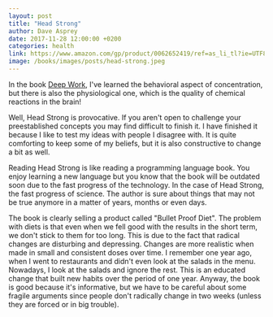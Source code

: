 ```yaml
---
layout: post
title: "Head Strong"
author: Dave Asprey
date: 2017-11-28 12:00:00 +0200
categories: health
link: https://www.amazon.com/gp/product/0062652419/ref=as_li_tl?ie=UTF8&camp=1789&creative=9325&creativeASIN=0062652419&linkCode=as2&tag=c03ce-20&linkId=f8b3e1d9484b14bfd6865a41e0b18778
image: /books/images/posts/head-strong.jpeg
---
```


In the book [Deep Work][deep-work], I've learned the behavioral aspect of     concentration, but there is also the physiological one, which is the quality of chemical reactions in the brain!

Well, Head Strong is provocative. If you aren't open to challenge your preestablished concepts you may find difficult to finish it. I have finished it because I like to test my ideas with people I disagree with. It is quite comforting to keep some of my beliefs, but it is also constructive to change a bit as well.

Reading Head Strong is like reading a programming language book. You enjoy learning a new language but you know that the book will be outdated soon due to the fast progress of the technology. In the case of Head Strong, the fast progress of science. The author is sure about things that may not be true anymore in a matter of years, months or even days.

The book is clearly selling a product called "Bullet Proof Diet". The problem with diets is that even when we fell good with the results in the short term, we don't stick to them for too long. This is due to the fact that radical changes are disturbing and depressing. Changes are more realistic when made in small and consistent doses over time. I remember one year ago, when I went to restaurants and didn't even look at the salads in the menu. Nowadays, I look at the salads and ignore the rest. This is an educated change that built new habits over the period of one year. Anyway, the book is good because it's informative, but we have to be careful about some fragile arguments since people don't radically change in two weeks (unless they are forced or in big trouble).

[deep-work]: http://calnewport.com/books/deep-work/
